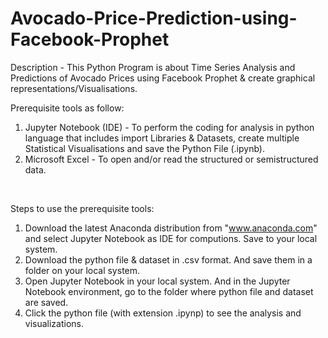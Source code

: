 # Avocado-Price-Prediction-using-Facebook-Prophet
Description - This Python Program is about Time Series Analysis and Predictions of Avocado Prices using Facebook Prophet & create graphical representations/Visualisations.
<br/>

Prerequisite tools as follow:
1) Jupyter Notebook (IDE) - To perform the coding for analysis in python language that includes import Libraries & Datasets, create multiple Statistical Visualisations and save the Python File (.ipynb).            
2) Microsoft Excel - To open and/or read the structured or semistructured data. 
<br/>

Steps to use the prerequisite tools:
1) Download the latest Anaconda distribution from "www.anaconda.com" and select Jupyter Notebook as IDE for computions. Save to your local system.
2) Download the python file & dataset in .csv format. And save them in a folder on your local system.
3) Open Jupyter Notebook in your local system. And in the Jupyter Notebook environment, go to the folder where python file and dataset are saved.
4) Click the python file (with extension .ipynp) to see the analysis and visualizations.
